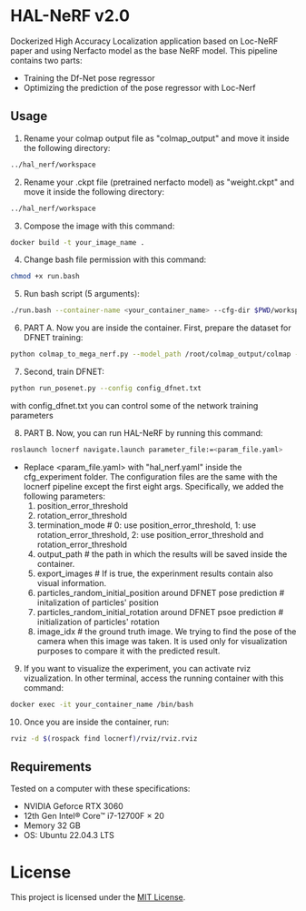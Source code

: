 # HAL-NeRF v2.0

Dockerized High Accuracy Localization application based on Loc-NeRF paper and using Nerfacto model as the base NeRF model. This pipeline contains two parts:  
 * Training the Df-Net pose regressor
 * Optimizing the prediction of the pose regressor with Loc-Nerf  

## Usage 

1) Rename your colmap output file as "colmap_output" and move it inside the following directory:

```bash
../hal_nerf/workspace
```

2) Rename your .ckpt file (pretrained nerfacto model) as "weight.ckpt" and move it inside the following directory:

```bash
../hal_nerf/workspace
```

3) Compose the image with this command:

```bash
docker build -t your_image_name .
```

4) Change bash file permission with this command:

```bash
chmod +x run.bash
```
5) Run bash script (5 arguments):

```bash
./run.bash --container-name <your_container_name> --cfg-dir $PWD/workspace/cfg_experiment --image-name <your_image_name> --poses-dir $PWD/workspace/colmap_output --ckpt $PWD/workspace/weight.ckpt
```

6) PART A. Now you are inside the container. First, prepare the dataset for DFNET training:

```bash
python colmap_to_mega_nerf.py --model_path /root/colmap_output/colmap --images_path /root/colmap_output/images --output_path /root/outputiw
```

7) Second, train DFNET: 

```bash
python run_posenet.py --config config_dfnet.txt
```

with config_dfnet.txt you can control some of the network training parameters


8) PART B. Now, you can run HAL-NeRF by running this command:

```bash
roslaunch locnerf navigate.launch parameter_file:=<param_file.yaml>
```

- Replace <param_file.yaml> with "hal_nerf.yaml" inside the cfg_experiment folder. The configuration files are the same with the locnerf pipeline except the first eight args. Specifically, we added the following parameters:   
  1) position_error_threshold
  2) rotation_error_threshold 
  3) termination_mode    #  0: use position_error_threshold, 1: use rotation_error_threshold, 2: use position_error_threshold and rotation_error_threshold
  4) output_path    # the path in which the results will be saved inside the container.
  5) export_images    # If is true, the experinment results contain also visual information.
  6) particles_random_initial_position around DFNET pose prediction    # initalization of particles' position
  7) particles_random_initial_rotation around DFNET psoe prediction    # initialization of particles' rotation
  8) image_idx    # the ground truth image. We trying to find the pose of the camera when this image was taken. It is used only for visualization purposes to compare it with the predicted result.

9) If you want to visualize the experiment, you can activate rviz vizualization. In other terminal, access the running container with this command:

```bash
docker exec -it your_container_name /bin/bash
```

10) Once you are inside the container, run:

```bash
rviz -d $(rospack find locnerf)/rviz/rviz.rviz 
```

## Requirements
Tested on a computer with these specifications:
- NVIDIA Geforce RTX 3060
- 12th Gen Intel® Core™ i7-12700F × 20
- Memory 32 GB
- OS: Ubuntu 22.04.3 LTS

# License
This project is licensed under the [MIT License]().
